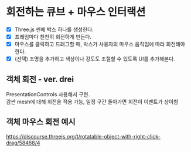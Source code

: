 # 회전하는 큐브 + 마우스 인터랙션
- [x] Three.js 씬에 박스 하나를 생성한다.
- [x] 프레임마다 천천히 회전하게 만든다.
- [x] 마우스를 클릭하고 드래그할 때, 박스가 사용자의 마우스 움직임에 따라 회전해야 한다.
- [x] (선택) 조명을 추가하고 색상이나 강도도 조절할 수 있도록 UI를 추가해본다.

## 객체 회전 - ver. drei
PresentationControls 사용해서 구현.  
감싼 mesh에 대해 회전을 적용 가능, 일정 구간 돌아가면 회전이 이벤트가 상이함

## 객체 마우스 회전 예시
https://discourse.threejs.org/t/rotatable-object-with-right-click-drag/58468/4

